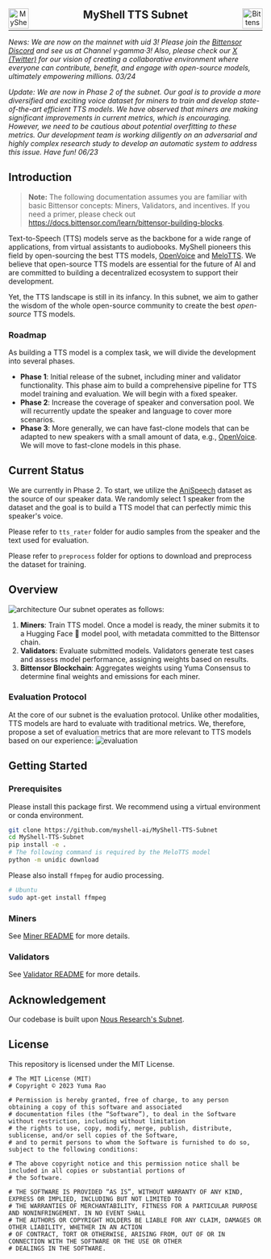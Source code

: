<div align="center">

<a href="https://myshell.ai/"><img src="./docs/myshelllogo.png" alt="MyShell" width="40"  align="left"/></a><a href="https://bittensor.com/"><img src="./docs/taologo.png" alt="Bittensor" width="40"  align="right"/></a>
<div  align="center"><h2>MyShell TTS Subnet</h2></div>
</div>

---
*News: We are now on the mainnet with uid 3! Please join the [Bittensor Discord](https://discord.gg/RXST8svz) and see us at Channel γ·gamma·3! Also, please check our [X (Twitter)](https://twitter.com/myshell_ai/status/1772792027148894557) for our vision of creating a collaborative environment where everyone can contribute, benefit, and engage with open-source models, ultimately empowering millions.  03/24*

*Update: We are now in Phase 2 of the subnet. Our goal is to provide a more diversified and exciting voice dataset for miners to train and develop state-of-the-art efficient TTS models. We have observed that miners are making significant improvements in current metrics, which is encouraging. However, we need to be cautious about potential overfitting to these metrics. Our development team is working diligently on an adversarial and highly complex research study to develop an automatic system to address this issue. Have fun! 06/23*

## Introduction

> **Note:** The following documentation assumes you are familiar with basic Bittensor concepts: Miners, Validators, and incentives. If you need a primer, please check out https://docs.bittensor.com/learn/bittensor-building-blocks.

Text-to-Speech (TTS) models serve as the backbone for a wide range of applications, from virtual assistants to audiobooks. MyShell pioneers this field by open-sourcing the best TTS models, [OpenVoice](https://github.com/myshell-ai/OpenVoice) and [MeloTTS](https://github.com/myshell-ai/MeloTTS). We believe that open-source TTS models are essential for the future of AI and are committed to building a decentralized ecosystem to support their development.

Yet, the TTS landscape is still in its infancy. In this subnet, we aim to gather the wisdom of the whole open-source community to create the best *open-source* TTS models.

### Roadmap
As building a TTS model is a complex task, we will divide the development into several phases.

- **Phase 1**: Initial release of the subnet, including miner and validator functionality. This phase aim to build a comprehensive pipeline for TTS model training and evaluation. We will begin with a fixed speaker.
- **Phase 2**: Increase the coverage of speaker and conversation pool. We will recurrently update the speaker and language to cover more scenarios.
- **Phase 3**: More generally, we can have fast-clone models that can be adapted to new speakers with a small amount of data, e.g., [OpenVoice](https://github.com/myshell-ai/OpenVoice). We will move to fast-clone models in this phase.

## Current Status
We are currently in Phase 2. To start, we utilize the [AniSpeech](https://huggingface.co/datasets/ShoukanLabs/AniSpeech) dataset as the source of our speaker data. We randomly select 1 speaker from the dataset and the goal is to build a TTS model that can perfectly mimic this speaker's voice.

Please refer to `tts_rater` folder for audio samples from the speaker and the text used for evaluation.

Please refer to `preprocess` folder for options to download and preprocess the dataset for training.

## Overview
![architecture](docs/tts_subnet.png)
Our subnet operates as follows:

1. **Miners**: Train TTS model. Once a model is ready, the miner submits it to a Hugging Face 🤗 model pool, with metadata committed to the Bittensor chain.
2. **Validators**: Evaluate submitted models. Validators generate test cases and assess model performance, assigning weights based on results.
3. **Bittensor Blockchain**: Aggregates weights using Yuma Consensus to determine final weights and emissions for each miner.

### Evaluation Protocol
At the core of our subnet is the evaluation protocol. Unlike other modalities, TTS models are hard to evaluate with traditional metrics. We, therefore, propose a set of evaluation metrics that are more relevant to TTS models based on our experience:
![evaluation](docs/eval_protocol.png)

## Getting Started
### Prerequisites
Please install this package first. We recommend using a virtual environment or conda environment.
```bash
git clone https://github.com/myshell-ai/MyShell-TTS-Subnet
cd MyShell-TTS-Subnet
pip install -e .
# The following command is required by the MeloTTS model
python -m unidic download
```
Please also install `ffmpeg` for audio processing.
```bash
# Ubuntu
sudo apt-get install ffmpeg
```

### Miners
See [Miner README](./docs/miner.md) for more details.
### Validators
See [Validator README](./docs/validator.md) for more details.

## Acknowledgement
Our codebase is built upon [Nous Research's Subnet](https://github.com/NousResearch/finetuning-subnet).

## License
This repository is licensed under the MIT License.
```text
# The MIT License (MIT)
# Copyright © 2023 Yuma Rao

# Permission is hereby granted, free of charge, to any person obtaining a copy of this software and associated
# documentation files (the “Software”), to deal in the Software without restriction, including without limitation
# the rights to use, copy, modify, merge, publish, distribute, sublicense, and/or sell copies of the Software,
# and to permit persons to whom the Software is furnished to do so, subject to the following conditions:

# The above copyright notice and this permission notice shall be included in all copies or substantial portions of
# the Software.

# THE SOFTWARE IS PROVIDED “AS IS”, WITHOUT WARRANTY OF ANY KIND, EXPRESS OR IMPLIED, INCLUDING BUT NOT LIMITED TO
# THE WARRANTIES OF MERCHANTABILITY, FITNESS FOR A PARTICULAR PURPOSE AND NONINFRINGEMENT. IN NO EVENT SHALL
# THE AUTHORS OR COPYRIGHT HOLDERS BE LIABLE FOR ANY CLAIM, DAMAGES OR OTHER LIABILITY, WHETHER IN AN ACTION
# OF CONTRACT, TORT OR OTHERWISE, ARISING FROM, OUT OF OR IN CONNECTION WITH THE SOFTWARE OR THE USE OR OTHER
# DEALINGS IN THE SOFTWARE.
```
